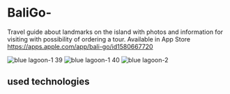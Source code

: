 # BaliGo-

Travel guide about landmarks on the island with photos and information for visiting with possibility of ordering a tour.
Available in App Store https://apps.apple.com/app/bali-go/id1580667720

![blue lagoon-1 39](https://user-images.githubusercontent.com/94032706/160795811-fad02005-961e-44b4-9b3f-116623f117e6.jpg)
![blue lagoon-1 40](https://user-images.githubusercontent.com/94032706/160796313-905e17f0-e81e-4932-853e-79905daa9853.jpg)
![blue lagoon-2](https://user-images.githubusercontent.com/94032706/160797046-2b2ccfdb-e07f-4ba5-b881-026f8c765804.jpg)

## used technologies
